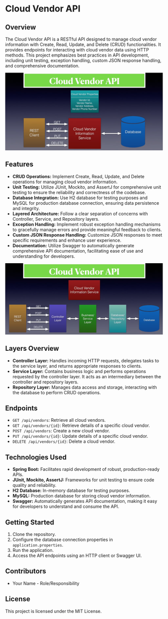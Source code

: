 # Cloud Vendor API

## Overview
The Cloud Vendor API is a RESTful API designed to manage cloud vendor information with Create, Read, Update, and Delete (CRUD) functionalities. It provides endpoints for interacting with cloud vendor data using HTTP methods. This project emphasizes best practices in API development, including unit testing, exception handling, custom JSON response handling, and comprehensive documentation.

![image](https://github.com/Swapnaroop2001/CloudVendorProject/blob/main/CloudVendorAPI.png)

## Features
- **CRUD Operations:** Implement Create, Read, Update, and Delete operations for managing cloud vendor information.
- **Unit Testing:** Utilize JUnit, Mockito, and AssertJ for comprehensive unit testing to ensure the reliability and correctness of the codebase.
- **Database Integration:** Use H2 database for testing purposes and MySQL for production database connection, ensuring data persistence and integrity.
- **Layered Architecture:** Follow a clear separation of concerns with Controller, Service, and Repository layers.
- **Exception Handling:** Implement robust exception handling mechanisms to gracefully manage errors and provide meaningful feedback to clients.
- **Custom JSON Response Handling:** Customize JSON responses to meet specific requirements and enhance user experience.
- **Documentation:** Utilize Swagger to automatically generate comprehensive API documentation, facilitating ease of use and understanding for developers.

![image](https://github.com/Swapnaroop2001/CloudVendorProject/blob/main/CloudVendorAPIExpanded.png)
## Layers Overview
- **Controller Layer:** Handles incoming HTTP requests, delegates tasks to the service layer, and returns appropriate responses to clients.
- **Service Layer:** Contains business logic and performs operations requested by the controller layer. It acts as an intermediary between the controller and repository layers.
- **Repository Layer:** Manages data access and storage, interacting with the database to perform CRUD operations.

## Endpoints
- `GET /api/vendors`: Retrieve all cloud vendors.
- `GET /api/vendors/{id}`: Retrieve details of a specific cloud vendor.
- `POST /api/vendors`: Create a new cloud vendor.
- `PUT /api/vendors/{id}`: Update details of a specific cloud vendor.
- `DELETE /api/vendors/{id}`: Delete a cloud vendor.

## Technologies Used
- **Spring Boot:** Facilitates rapid development of robust, production-ready APIs.
- **JUnit, Mockito, AssertJ:** Frameworks for unit testing to ensure code quality and reliability.
- **H2 Database:** In-memory database for testing purposes.
- **MySQL:** Production database for storing cloud vendor information.
- **Swagger:** Automatically generates API documentation, making it easy for developers to understand and consume the API.

## Getting Started
1. Clone the repository.
2. Configure the database connection properties in `application.properties`.
3. Run the application.
4. Access the API endpoints using an HTTP client or Swagger UI.

## Contributors
- Your Name - Role/Responsibility

## License
This project is licensed under the MIT License.
